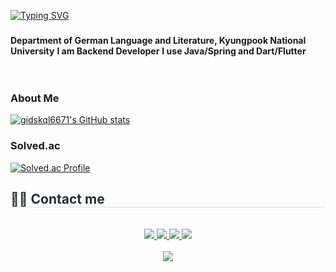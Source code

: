 <a href="https://git.io/typing-svg"><img src="https://readme-typing-svg.demolab.com?font=Roboto+Slab&weight=350&size=50&pause=1000&color=267622&vCenter=true&width=435&lines=Hi%2C+I'm+dongsuKo;Ich+bin+dongsuKo" alt="Typing SVG" /></a>

###

**Department of German Language and Literature, Kyungpook National University**
**I am Backend Developer**
**I use Java/Spring and Dart/Flutter**
<br>
<br>
<br>

### About Me

[![gidskql6671's GitHub stats](https://github-readme-stats.vercel.app/api?username=kdongsu5509&count_private=true&show_icons=true&theme=dracula)](https://github.com/kdongsu5509)  

### Solved.ac
[![Solved.ac Profile](http://mazassumnida.wtf/api/v2/generate_badge?boj=dongsu108)](https://solved.ac/dongsu108/)<br>

###



<div style="text-align: left;">
    <h2 style="border-bottom: 1px solid #d8dee4; color: #282d33;"> 🧑‍💻 Contact me </h2> 
  <br> 
    <div align= "center">
      <a href=https://velog.io/@kdongsu5509/posts> <img src="https://img.shields.io/badge/Velog-20C997?style=for-the-badge&logo=Velog&logoColor=white&link=https://velog.io/@kdongsu5509/posts"> </a>
         <a href=https://dsko.notion.site/05bccdea867e4eb09bd9c0849039c257> <img src="https://img.shields.io/badge/Notion-000000?style=for-the-badge&logo=Notion&logoColor=white&link=https://dsko.notion.site/05bccdea867e4eb09bd9c0849039c257"> </a>
         <a href=mailto:kod66170@gmail.com> <img src="https://img.shields.io/badge/Gmail-EA4335?style=for-the-badge&logo=Gmail&logoColor=white&link=mailto:kod66170@gmail.com"> </a>
         <a href="https://linkedin.com/in/ds-ko"> <img src="https://img.shields.io/badge/LinkedIn-0077B5?style=for-the-badge&logo=LinkedIn&logoColor=white&link=https://linkedin.com/in/ds-ko"> </a>
      </div>  <br> 
    <div align= "center"> <a href="https://hits.seeyoufarm.com"> <img src="https://hits.seeyoufarm.com/api/count/incr/badge.svg?url=https%3A%2F%2Fgithub.com%2Fkdongsu5509%2F&count_bg=%23000000&title_bg=%23000000&icon=github.svg&icon_color=%23FFFFFF&title=GitHub&edge_flat=false"/></a>
       </div> 
    </div>
